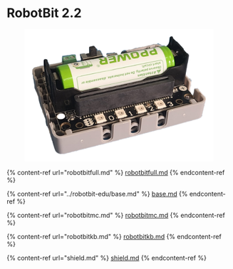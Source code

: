 # RobotBit 2.2

<figure><img src="../../.gitbook/assets/Robotbit V2.2+P.png" alt=""><figcaption></figcaption></figure>

{% content-ref url="robotbitfull.md" %}
[robotbitfull.md](robotbitfull.md)
{% endcontent-ref %}

{% content-ref url="../robotbit-edu/base.md" %}
[base.md](../robotbit-edu/base.md)
{% endcontent-ref %}

{% content-ref url="robotbitmc.md" %}
[robotbitmc.md](robotbitmc.md)
{% endcontent-ref %}

{% content-ref url="robotbitkb.md" %}
[robotbitkb.md](robotbitkb.md)
{% endcontent-ref %}

{% content-ref url="shield.md" %}
[shield.md](shield.md)
{% endcontent-ref %}
